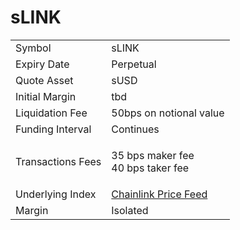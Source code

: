 # sLINK

|                   |                                                                                                            |
| ----------------- | ---------------------------------------------------------------------------------------------------------- |
| Symbol            | sLINK                                                                                                      |
| Expiry Date       | Perpetual                                                                                                  |
| Quote Asset       | sUSD                                                                                                       |
| Initial Margin    | tbd                                                                                                        |
| Liquidation Fee   | 50bps on notional value                                                                                    |
| Funding Interval  | Continues                                                                                                  |
| Transactions Fees | <p>35 bps maker fee<br>40 bps taker fee</p>                                                                |
| Underlying Index  | [Chainlink Price Feed](https://optimistic.etherscan.io/address/0xCc232dcFAAE6354cE191Bd574108c1aD03f86450) |
| Margin            | Isolated                                                                                                   |

